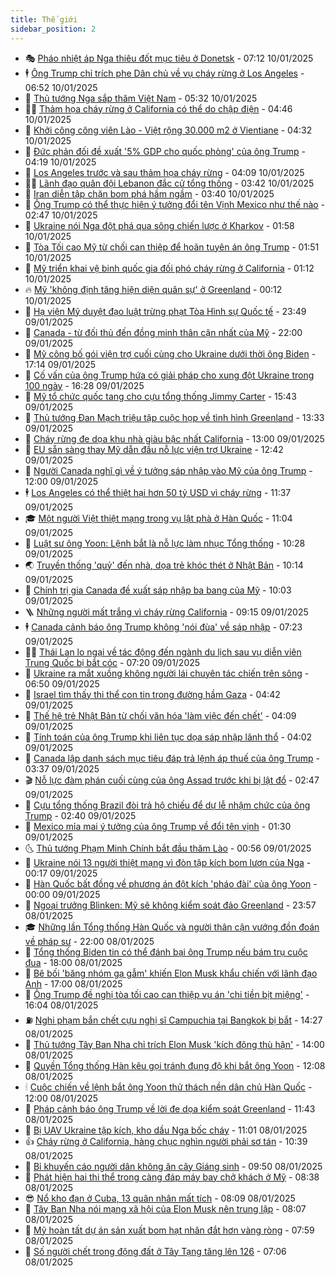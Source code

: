 ```yaml
---
title: Thế giới
sidebar_position: 2
---
```


<!-- vnexpress-the-gioi:START -->
- 🎭 [Pháo nhiệt áp Nga thiêu đốt mục tiêu ở Donetsk](https://vnexpress.net/phao-nhiet-ap-nga-thieu-dot-muc-tieu-o-donetsk-4837657.html) - 07:12 10/01/2025
- 🕴 [Ông Trump chỉ trích phe Dân chủ về vụ cháy rừng ở Los Angeles](https://vnexpress.net/ong-trump-chi-trich-phe-dan-chu-ve-vu-chay-rung-o-los-angeles-4837600.html) - 06:52 10/01/2025
- 🤭 [Thủ tướng Nga sắp thăm Việt Nam](https://vnexpress.net/thu-tuong-nga-sap-tham-viet-nam-4837750.html) - 05:32 10/01/2025
- 🧑‍💻 [Thảm họa cháy rừng ở California có thể do chập điện](https://vnexpress.net/tham-hoa-chay-rung-o-california-co-the-do-chap-dien-4837647.html) - 04:46 10/01/2025
- 🦏 [Khởi công công viên Lào - Việt rộng 30.000 m2 ở Vientiane](https://vnexpress.net/khoi-cong-cong-vien-lao-viet-rong-30-000-m2-o-vientiane-4837696.html) - 04:32 10/01/2025
- 🦒 [Đức phản đối đề xuất &#39;5% GDP cho quốc phòng&#39; của ông Trump](https://vnexpress.net/duc-phan-doi-de-xuat-5-gdp-cho-quoc-phong-cua-ong-trump-4837607.html) - 04:19 10/01/2025
- 🌈 [Los Angeles trước và sau thảm họa cháy rừng](https://vnexpress.net/los-angeles-truoc-va-sau-tham-hoa-chay-rung-4837585.html) - 04:09 10/01/2025
- 🧑‍🏫 [Lãnh đạo quân đội Lebanon đắc cử tổng thống](https://vnexpress.net/lanh-dao-quan-doi-lebanon-dac-cu-tong-thong-4837567.html) - 03:42 10/01/2025
- 🐲 [Iran diễn tập chặn bom phá hầm ngầm](https://vnexpress.net/iran-dien-tap-chan-bom-pha-ham-ngam-4837579.html) - 03:40 10/01/2025
- 🦒 [Ông Trump có thể thực hiện ý tưởng đổi tên Vịnh Mexico như thế nào](https://vnexpress.net/ong-trump-co-the-thuc-hien-y-tuong-doi-ten-vinh-mexico-nhu-the-nao-4837153.html) - 02:47 10/01/2025
- 🐻 [Ukraine nói Nga đột phá qua sông chiến lược ở Kharkov](https://vnexpress.net/ukraine-noi-nga-dot-pha-qua-song-chien-luoc-o-kharkov-4837557.html) - 01:58 10/01/2025
- 🚀 [Tòa Tối cao Mỹ từ chối can thiệp để hoãn tuyên án ông Trump](https://vnexpress.net/toa-toi-cao-my-tu-choi-can-thiep-de-hoan-tuyen-an-ong-trump-4837572.html) - 01:51 10/01/2025
- 🥰 [Mỹ triển khai vệ binh quốc gia đối phó cháy rừng ở California](https://vnexpress.net/my-trien-khai-ve-binh-quoc-gia-doi-pho-chay-rung-o-california-4837554.html) - 01:12 10/01/2025
- 🔥 [Mỹ &#39;không định tăng hiện diện quân sự&#39; ở Greenland](https://vnexpress.net/my-khong-dinh-tang-hien-dien-quan-su-o-greenland-4837552.html) - 00:12 10/01/2025
- 🥳 [Hạ viện Mỹ duyệt đạo luật trừng phạt Tòa Hình sự Quốc tế](https://vnexpress.net/ha-vien-my-duyet-dao-luat-trung-phat-toa-hinh-su-quoc-te-4837550.html) - 23:49 09/01/2025
- 💼 [Canada - từ đối thủ đến đồng minh thân cận nhất của Mỹ](https://vnexpress.net/canada-tu-doi-thu-den-dong-minh-than-can-nhat-cua-my-4837066.html) - 22:00 09/01/2025
- 🤡 [Mỹ công bố gói viện trợ cuối cùng cho Ukraine dưới thời ông Biden](https://vnexpress.net/my-cong-bo-goi-vien-tro-cuoi-cung-cho-ukraine-duoi-thoi-ong-biden-4837513.html) - 17:14 09/01/2025
- 🌁 [Cố vấn của ông Trump hứa có giải pháp cho xung đột Ukraine trong 100 ngày](https://vnexpress.net/co-van-cua-ong-trump-hua-co-giai-phap-cho-xung-dot-ukraine-trong-100-ngay-4837470.html) - 16:28 09/01/2025
- 🤩 [Mỹ tổ chức quốc tang cho cựu tổng thống Jimmy Carter](https://vnexpress.net/my-to-chuc-quoc-tang-cho-cuu-tong-thong-jimmy-carter-4837524.html) - 15:43 09/01/2025
- 🎉 [Thủ tướng Đan Mạch triệu tập cuộc họp về tình hình Greenland](https://vnexpress.net/thu-tuong-dan-mach-trieu-tap-cuoc-hop-ve-tinh-hinh-greenland-4837507.html) - 13:33 09/01/2025
- 🎉 [Cháy rừng đe dọa khu nhà giàu bậc nhất California](https://vnexpress.net/chay-rung-de-doa-khu-nha-giau-bac-nhat-california-4837388.html) - 13:00 09/01/2025
- 🌁 [EU sẵn sàng thay Mỹ dẫn đầu nỗ lực viện trợ Ukraine](https://vnexpress.net/eu-san-sang-thay-my-dan-dau-no-luc-vien-tro-ukraine-4837494.html) - 12:42 09/01/2025
- 🌊 [Người Canada nghĩ gì về ý tưởng sáp nhập vào Mỹ của ông Trump](https://vnexpress.net/nguoi-canada-nghi-gi-ve-y-tuong-sap-nhap-vao-my-cua-ong-trump-4837194.html) - 12:00 09/01/2025
- 🕴 [Los Angeles có thể thiệt hại hơn 50 tỷ USD vì cháy rừng](https://vnexpress.net/los-angeles-co-the-thiet-hai-hon-50-ty-usd-vi-chay-rung-4837438.html) - 11:37 09/01/2025
- 🎓 [Một người Việt thiệt mạng trong vụ lật phà ở Hàn Quốc](https://vnexpress.net/mot-nguoi-viet-thiet-mang-trong-vu-lat-pha-o-han-quoc-4837487.html) - 11:04 09/01/2025
- 🦩 [Luật sư ông Yoon: Lệnh bắt là nỗ lực làm nhục Tổng thống](https://vnexpress.net/luat-su-ong-yoon-lenh-bat-la-no-luc-lam-nhuc-tong-thong-4837454.html) - 10:28 09/01/2025
- 🌏 [Truyền thống &#39;quỷ&#39; đến nhà, dọa trẻ khóc thét ở Nhật Bản](https://vnexpress.net/truyen-thong-quy-den-nha-doa-tre-khoc-thet-o-nhat-ban-4837429.html) - 10:14 09/01/2025
- 🌋 [Chính trị gia Canada đề xuất sáp nhập ba bang của Mỹ](https://vnexpress.net/chinh-tri-gia-canada-de-xuat-sap-nhap-ba-bang-cua-my-4837410.html) - 10:03 09/01/2025
- 🪜 [Những người mất trắng vì cháy rừng California](https://vnexpress.net/nhung-nguoi-mat-trang-vi-chay-rung-california-4837395.html) - 09:15 09/01/2025
- 🕴 [Canada cảnh báo ông Trump không &#39;nói đùa&#39; về sáp nhập](https://vnexpress.net/canada-canh-bao-ong-trump-khong-noi-dua-ve-sap-nhap-4837242.html) - 07:23 09/01/2025
- 🧑‍🏫 [Thái Lan lo ngại về tác động đến ngành du lịch sau vụ diễn viên Trung Quốc bị bắt cóc](https://vnexpress.net/thai-lan-lo-ngai-ve-tac-dong-den-nganh-du-lich-sau-vu-dien-vien-trung-quoc-bi-bat-coc-4837260.html) - 07:20 09/01/2025
- 🌮 [Ukraine ra mắt xuồng không người lái chuyên tác chiến trên sông](https://vnexpress.net/ukraine-ra-mat-xuong-khong-nguoi-lai-chuyen-tac-chien-tren-song-4837282.html) - 06:50 09/01/2025
- 🚦 [Israel tìm thấy thi thể con tin trong đường hầm Gaza](https://vnexpress.net/israel-tim-thay-thi-the-con-tin-trong-duong-ham-gaza-4837248.html) - 04:42 09/01/2025
- 💫 [Thế hệ trẻ Nhật Bản từ chối văn hóa &#39;làm việc đến chết&#39;](https://vnexpress.net/the-he-tre-nhat-ban-tu-choi-van-hoa-lam-viec-den-chet-4837182.html) - 04:09 09/01/2025
- 🤡 [Tính toán của ông Trump khi liên tục dọa sáp nhập lãnh thổ](https://vnexpress.net/tinh-toan-cua-ong-trump-khi-lien-tuc-doa-sap-nhap-lanh-tho-4836958.html) - 04:02 09/01/2025
- 🦣 [Canada lập danh sách mục tiêu đáp trả lệnh áp thuế của ông Trump](https://vnexpress.net/canada-lap-danh-sach-muc-tieu-dap-tra-lenh-ap-thue-cua-ong-trump-4837180.html) - 03:37 09/01/2025
- 🎬 [Nỗ lực đàm phán cuối cùng của ông Assad trước khi bị lật đổ](https://vnexpress.net/no-luc-dam-phan-cuoi-cung-cua-ong-assad-truoc-khi-bi-lat-do-vnepre-4836959.html) - 02:47 09/01/2025
- 🎉 [Cựu tổng thống Brazil đòi trả hộ chiếu để dự lễ nhậm chức của ông Trump](https://vnexpress.net/cuu-tong-thong-brazil-doi-tra-ho-chieu-de-du-le-nham-chuc-cua-ong-trump-4837166.html) - 02:40 09/01/2025
- 🎡 [Mexico mỉa mai ý tưởng của ông Trump về đổi tên vịnh](https://vnexpress.net/mexico-mia-mai-y-tuong-cua-ong-trump-ve-doi-ten-vinh-4837142.html) - 01:30 09/01/2025
- 🌜 [Thủ tướng Phạm Minh Chính bắt đầu thăm Lào](https://vnexpress.net/thu-tuong-pham-minh-chinh-bat-dau-tham-lao-4837144.html) - 00:56 09/01/2025
- 🎡 [Ukraine nói 13 người thiệt mạng vì đòn tập kích bom lượn của Nga](https://vnexpress.net/ukraine-noi-13-nguoi-thiet-mang-vi-don-tap-kich-bom-luon-cua-nga-4837137.html) - 00:17 09/01/2025
- 🤗 [Hàn Quốc bất đồng về phương án đột kích &#39;pháo đài&#39; của ông Yoon](https://vnexpress.net/han-quoc-bat-dong-ve-phuong-an-dot-kich-phao-dai-cua-ong-yoon-4836966.html) - 00:00 09/01/2025
- 🦩 [Ngoại trưởng Blinken: Mỹ sẽ không kiểm soát đảo Greenland](https://vnexpress.net/ngoai-truong-blinken-my-se-khong-kiem-soat-dao-greenland-4837135.html) - 23:57 08/01/2025
- 🎓 [Những lần Tổng thống Hàn Quốc và người thân cận vướng đồn đoán về pháp sư](https://vnexpress.net/nhung-lan-tong-thong-han-quoc-va-nguoi-than-can-vuong-don-doan-ve-phap-su-4836376.html) - 22:00 08/01/2025
- 🌁 [Tổng thống Biden tin có thể đánh bại ông Trump nếu bám trụ cuộc đua](https://vnexpress.net/tong-thong-biden-tin-co-the-danh-bai-ong-trump-neu-bam-tru-cuoc-dua-4837114.html) - 18:00 08/01/2025
- 🤩 [Bê bối &#39;băng nhóm gạ gẫm&#39; khiến Elon Musk khẩu chiến với lãnh đạo Anh](https://vnexpress.net/be-boi-bang-nhom-ga-gam-khien-elon-musk-khau-chien-voi-lanh-dao-anh-4836737.html) - 17:00 08/01/2025
- 👹 [Ông Trump đề nghị tòa tối cao can thiệp vụ án &#39;chi tiền bịt miệng&#39;](https://vnexpress.net/ong-trump-de-nghi-toa-toi-cao-can-thiep-vu-an-chi-tien-bit-mieng-4837110.html) - 16:04 08/01/2025
- ⛽️ [Nghi phạm bắn chết cựu nghị sĩ Campuchia tại Bangkok bị bắt](https://vnexpress.net/nghi-pham-ban-chet-cuu-nghi-si-campuchia-tai-bangkok-bi-bat-4837106.html) - 14:27 08/01/2025
- 🚀 [Thủ tướng Tây Ban Nha chỉ trích Elon Musk &#39;kích động thù hận&#39;](https://vnexpress.net/thu-tuong-tay-ban-nha-chi-trich-elon-musk-kich-dong-thu-han-4837104.html) - 14:00 08/01/2025
- 🎡 [Quyền Tổng thống Hàn kêu gọi tránh đụng độ khi bắt ông Yoon](https://vnexpress.net/quyen-tong-thong-han-keu-goi-tranh-dung-do-khi-bat-ong-yoon-4837094.html) - 12:08 08/01/2025
- 🕯 [Cuộc chiến về lệnh bắt ông Yoon thử thách nền dân chủ Hàn Quốc](https://vnexpress.net/cuoc-chien-ve-lenh-bat-ong-yoon-thu-thach-nen-dan-chu-han-quoc-4836765.html) - 12:00 08/01/2025
- 🐻 [Pháp cảnh báo ông Trump về lời đe dọa kiểm soát Greenland](https://vnexpress.net/phap-canh-bao-ong-trump-ve-loi-de-doa-kiem-soat-greenland-4837088.html) - 11:43 08/01/2025
- 🚦 [Bị UAV Ukraine tập kích, kho dầu Nga bốc cháy](https://vnexpress.net/bi-uav-ukraine-tap-kich-kho-dau-nga-boc-chay-4837030.html) - 11:01 08/01/2025
- 👍 [Cháy rừng ở California, hàng chục nghìn người phải sơ tán](https://vnexpress.net/chay-rung-o-california-hang-chuc-nghin-nguoi-phai-so-tan-4837029.html) - 10:39 08/01/2025
- 🚀 [Bỉ khuyến cáo người dân không ăn cây Giáng sinh](https://vnexpress.net/bi-khuyen-cao-nguoi-dan-khong-an-cay-giang-sinh-4837023.html) - 09:50 08/01/2025
- 🌮 [Phát hiện hai thi thể trong càng đáp máy bay chở khách ở Mỹ](https://vnexpress.net/phat-hien-hai-thi-the-trong-cang-dap-may-bay-cho-khach-o-my-4836934.html) - 08:38 08/01/2025
- 😎 [Nổ kho đạn ở Cuba, 13 quân nhân mất tích](https://vnexpress.net/no-kho-dan-o-cuba-13-quan-nhan-mat-tich-4836947.html) - 08:09 08/01/2025
- 🐲 [Tây Ban Nha nói mạng xã hội của Elon Musk nên trung lập](https://vnexpress.net/tay-ban-nha-noi-mang-xa-hoi-cua-elon-musk-nen-trung-lap-4836858.html) - 08:07 08/01/2025
- 💫 [Mỹ hoàn tất dự án sản xuất bom hạt nhân đắt hơn vàng ròng](https://vnexpress.net/my-hoan-tat-du-an-san-xuat-bom-hat-nhan-dat-hon-vang-rong-4836932.html) - 07:59 08/01/2025
- 👀 [Số người chết trong động đất ở Tây Tạng tăng lên 126](https://vnexpress.net/so-nguoi-chet-trong-dong-dat-o-tay-tang-tang-len-126-4836899.html) - 07:06 08/01/2025<!-- vnexpress-the-gioi:END -->